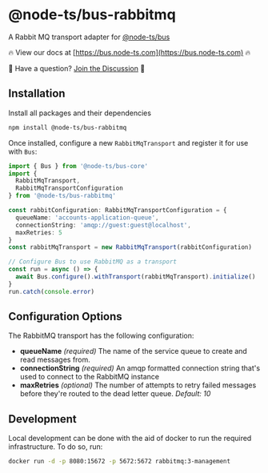 # @node-ts/bus-rabbitmq

A Rabbit MQ transport adapter for [@node-ts/bus](https://bus.node-ts.com)

🔥 View our docs at [https://bus.node-ts.com](https://bus.node-ts.com) 🔥

🤔 Have a question? [Join the Discussion](https://github.com/node-ts/bus/discussions) 🤔

## Installation

Install all packages and their dependencies

```bash
npm install @node-ts/bus-rabbitmq
```

Once installed, configure a new `RabbitMqTransport` and register it for use with `Bus`:

```typescript
import { Bus } from '@node-ts/bus-core'
import {
  RabbitMqTransport,
  RabbitMqTransportConfiguration
} from '@node-ts/bus-rabbitmq'

const rabbitConfiguration: RabbitMqTransportConfiguration = {
  queueName: 'accounts-application-queue',
  connectionString: 'amqp://guest:guest@localhost',
  maxRetries: 5
}
const rabbitMqTransport = new RabbitMqTransport(rabbitConfiguration)

// Configure Bus to use RabbitMQ as a transport
const run = async () => {
  await Bus.configure().withTransport(rabbitMqTransport).initialize()
}
run.catch(console.error)
```

## Configuration Options

The RabbitMQ transport has the following configuration:

- **queueName** _(required)_ The name of the service queue to create and read messages from.
- **connectionString** _(required)_ An amqp formatted connection string that's used to connect to the RabbitMQ instance
- **maxRetries** _(optional)_ The number of attempts to retry failed messages before they're routed to the dead letter queue. _Default: 10_

## Development

Local development can be done with the aid of docker to run the required infrastructure. To do so, run:

```bash
docker run -d -p 8080:15672 -p 5672:5672 rabbitmq:3-management
```
